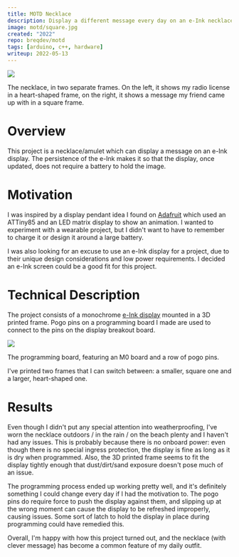 ```yaml
---
title: MOTD Necklace
description: Display a different message every day on an e-Ink necklace.
image: motd/square.jpg
created: "2022"
repo: breqdev/motd
tags: [arduino, c++, hardware]
writeup: 2022-05-13
---
```


![](motd/both.jpg)

<Caption>The necklace, in two separate frames. On the left, it shows my radio license in a heart-shaped frame, on the right, it shows a message my friend came up with in a square frame.</Caption>

# Overview

This project is a necklace/amulet which can display a message on an e-Ink display. The persistence of the e-Ink makes it so that the display, once updated, does not require a battery to hold the image.

# Motivation

I was inspired by a display pendant idea I found on [Adafruit](https://learn.adafruit.com/trinket-slash-gemma-space-invader-pendant?view=all) which used an ATTiny85 and an LED matrix display to show an animation. I wanted to experiment with a wearable project, but I didn't want to have to remember to charge it or design it around a large battery.

I was also looking for an excuse to use an e-Ink display for a project, due to their unique design considerations and low power requirements. I decided an e-Ink screen could be a good fit for this project.

# Technical Description

The project consists of a monochrome [e-Ink display](https://www.adafruit.com/product/4196) mounted in a 3D printed frame. Pogo pins on a programming board I made are used to connect to the pins on the display breakout board.

![](motd/board.jpg)

<Caption>The programming board, featuring an M0 board and a row of pogo pins.</Caption>

I've printed two frames that I can switch between: a smaller, square one and a larger, heart-shaped one.

# Results

Even though I didn't put any special attention into weatherproofing, I've worn the necklace outdoors / in the rain / on the beach plenty and I haven't had any issues. This is probably because there is no onboard power: even though there is no special ingress protection, the display is fine as long as it is dry when programmed. Also, the 3D printed frame seems to fit the display tightly enough that dust/dirt/sand exposure doesn't pose much of an issue.

The programming process ended up working pretty well, and it's definitely something I could change every day if I had the motivation to. The pogo pins do require force to push the display against them, and slipping up at the wrong moment can cause the display to be refreshed improperly, causing issues. Some sort of latch to hold the display in place during programming could have remedied this.

Overall, I'm happy with how this project turned out, and the necklace (with clever message) has become a common feature of my daily outfit.

